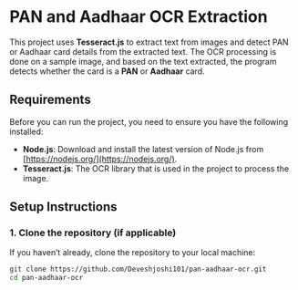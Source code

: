 # PAN and Aadhaar OCR Extraction

This project uses **Tesseract.js** to extract text from images and detect PAN or Aadhaar card details from the extracted text. The OCR processing is done on a sample image, and based on the text extracted, the program detects whether the card is a **PAN** or **Aadhaar** card.

## Requirements

Before you can run the project, you need to ensure you have the following installed:

- **Node.js**: Download and install the latest version of Node.js from [https://nodejs.org/](https://nodejs.org/).
- **Tesseract.js**: The OCR library that is used in the project to process the image.

## Setup Instructions

### 1. Clone the repository (if applicable)
If you haven’t already, clone the repository to your local machine:

```bash
git clone https://github.com/Deveshjoshi101/pan-aadhaar-ocr.git
cd pan-aadhaar-ocr
